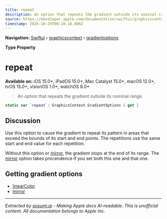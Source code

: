 ```yaml
---
title: repeat
description: An option that repeats the gradient outside its nominal range.
source: https://developer.apple.com/documentation/swiftui/graphicscontext/gradientoptions/repeat
timestamp: 2025-10-29T00:10:18.806Z
---
```


**Navigation:** [Swiftui](/documentation/swiftui) › [graphicscontext](/documentation/swiftui/graphicscontext) › [gradientoptions](/documentation/swiftui/graphicscontext/gradientoptions)

**Type Property**

# repeat

**Available on:** iOS 15.0+, iPadOS 15.0+, Mac Catalyst 15.0+, macOS 12.0+, tvOS 15.0+, visionOS 1.0+, watchOS 8.0+

> An option that repeats the gradient outside its nominal range.

```swift
static var `repeat`: GraphicsContext.GradientOptions { get }
```

## Discussion

Use this option to cause the gradient to repeat its pattern in areas that exceed the bounds of its start and end points. The repetitions use the same start and end value for each repetition.

Without this option or [mirror](/documentation/swiftui/graphicscontext/gradientoptions/mirror), the gradient stops at the end of its range. The [mirror](/documentation/swiftui/graphicscontext/gradientoptions/mirror) option takes precendence if you set both this one and that one.

## Getting gradient options

- [linearColor](/documentation/swiftui/graphicscontext/gradientoptions/linearcolor)
- [mirror](/documentation/swiftui/graphicscontext/gradientoptions/mirror)

---

*Extracted by [sosumi.ai](https://sosumi.ai) - Making Apple docs AI-readable.*
*This is unofficial content. All documentation belongs to Apple Inc.*
